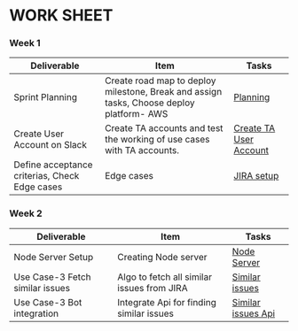 ﻿# WORK SHEET
 
### Week 1

| Deliverable   | Item   | Tasks
| ------------- | ------------  |  ------------
| Sprint Planning | Create road map to deploy milestone, Break and assign tasks, Choose deploy platform- AWS | [Planning](https://trello.com/c/hCCGWO5H/46-sprint-planning)
| Create User Account on Slack |  Create TA accounts and test the working of use cases with TA accounts.  | [Create TA User Account](https://trello.com/c/7sAf4mWR/44-create-user-account-on-slack)
| Define acceptance criterias, Check Edge cases |  Edge cases  | [JIRA setup](https://trello.com/c/cJlzcdwq/41-define-acceptance-criterias-check-edge-cases) 

### Week 2

| Deliverable   | Item   |  Tasks
| ------------- | ------------  |  ------------
| Node Server Setup | Creating Node server  | [Node Server](https://trello.com/c/uxzFAOIw/28-node-server-setup)
| Use Case-3 Fetch similar issues  | Algo to fetch all similar issues from JIRA | [Similar issues](https://trello.com/c/3hbDzvhi/34-use-case-3-fetch-similar-issues-api)
| Use Case-3 Bot integration | Integrate Api for finding similar issues   | [Similar issues Api](https://trello.com/c/FZ2nETvy/32-use-case-3-bot-integration)





